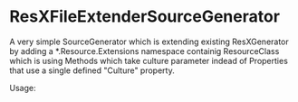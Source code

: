 # ResXFileExtenderSourceGenerator

A very simple SourceGenerator which is extending existing ResXGenerator by adding a *.Resource.Extensions namespace containig ResourceClass which is using Methods which take culture parameter indead of Properties that use a single defined "Culture" property.

Usage:

<ItemGroup>
  <PackageReference Include="En3Tho.ResXFileExtenderSourceGenerator" Version="1.0.1" OutputItemType="Analyzer" ReferenceOutputAssembly="false" />
</ItemGroup>

